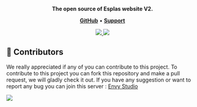 <p align="center">
  <strong>The open source of Esplas website V2.</strong>
  </p>

<p align="center">
    <a href="https://github.com/Xzeel/Esplas-Website-V2"><b>GitHub</b></a> •
    <a href="https://discord.gg/UF8dSpCkFa"><b>Support</b></a>
</p>

<p align="center"> 
  <a href="https://discord.gg/SnnbztmqyR" target="_blank"> <img src="https://discordapp.com/api/guilds/1229380865167986718/widget.png?style=banner2"/> </a>
  <a href="https://discord.gg/UF8dSpCkFa" target="_blank"> <img src="https://discordapp.com/api/guilds/1165612809258807316/widget.png?style=banner2"/> </a>
</p>

## 👥 Contributors
We really appreciated if any of you can contribute to this project. To contribute to this project you can fork this repository and make a pull request, we will gladly check it out. If you have any suggestion or want to report any bug you can join this server : [Envy Studio](https://discord.gg/UF8dSpCkFa)

<a href="https://github.com/Xzeel/Esplas-Website-V2/graphs/contributors">
  <img src="https://contributors-img.web.app/image?repo=xzeel/esplas-website-v2" />
</a>
